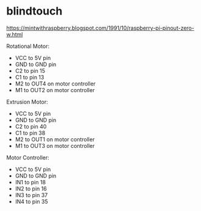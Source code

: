 # blindtouch

https://mintwithraspberry.blogspot.com/1991/10/raspberry-pi-pinout-zero-w.html

Rotational Motor:
- VCC to 5V pin
- GND to GND pin
- C2 to pin 15
- C1 to pin 13
- M2 to OUT4 on motor controller
- M1 to OUT2 on motor controller

Extrusion Motor:
- VCC to 5V pin
- GND to GND pin
- C2 to pin 40
- C1 to pin 38
- M2 to OUT1 on motor controller
- M1 to OUT3 on motor controller

Motor Controller:
- VCC to 5V pin
- GND to GND pin
- IN1 to pin 18
- IN2 to pin 16
- IN3 to pin 37
- IN4 to pin 35

